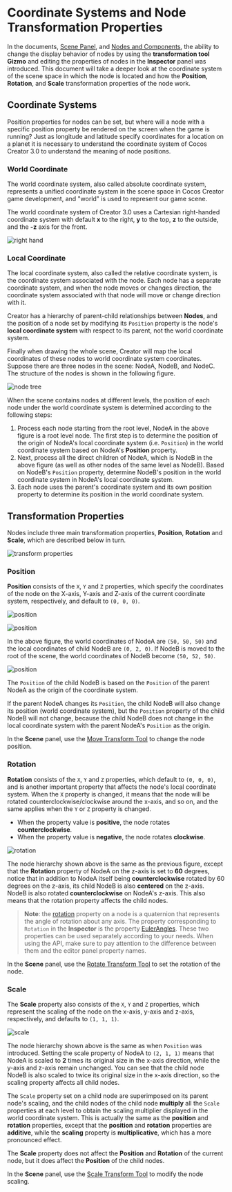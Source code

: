 # Coordinate Systems and Node Transformation Properties

In the documents, [Scene Panel](../../editor/scene/index.md), and [Nodes and Components](node-component.md), the ability to change the display behavior of nodes by using the **transformation tool Gizmo** and editing the properties of nodes in the **Inspector** panel was introduced. This document will take a deeper look at the coordinate system of the scene space in which the node is located and how the **Position**, **Rotation**, and **Scale** transformation properties of the node work.

## Coordinate Systems

Position properties for nodes can be set, but where will a node with a specific position property be rendered on the screen when the game is running? Just as longitude and latitude specify coordinates for a location on a planet it is necessary to understand the coordinate system of Cocos Creator 3.0 to understand the meaning of node positions.

### World Coordinate

The world coordinate system, also called absolute coordinate system, represents a unified coordinate system in the scene space in Cocos Creator game development, and "world" is used to represent our game scene.

The world coordinate system of Creator 3.0 uses a Cartesian right-handed coordinate system with default **x** to the right, **y** to the top, **z** to the outside, and the **-z** axis for the front.

![right hand](coord/right_hand.png)

### Local Coordinate

The local coordinate system, also called the relative coordinate system, is the coordinate system associated with the node. Each node has a separate coordinate system, and when the node moves or changes direction, the coordinate system associated with that node will move or change direction with it.

Creator has a hierarchy of parent-child relationships between **Nodes**, and the position of a node set by modifying its `Position` property is the node's **local coordinate system** with respect to its parent, not the world coordinate system.

Finally when drawing the whole scene, Creator will map the local coordinates of these nodes to world coordinate system coordinates. <br>
Suppose there are three nodes in the scene: NodeA, NodeB, and NodeC. The structure of the nodes is shown in the following figure.

![node tree](coord/node-tree.png)

When the scene contains nodes at different levels, the position of each node under the world coordinate system is determined according to the following steps:

1. Process each node starting from the root level, NodeA in the above figure is a root level node. The first step is to determine the position of the origin of NodeA's local coordinate system (i.e. `Position`) in the world coordinate system based on NodeA's **Position** property.
2. Next, process all the direct children of NodeA, which is NodeB in the above figure (as well as other nodes of the same level as NodeB). Based on NodeB's `Position` property, determine NodeB's position in the world coordinate system in NodeA's local coordinate system.
3. Each node uses the parent's coordinate system and its own position property to determine its position in the world coordinate system.

## Transformation Properties

Nodes include three main transformation properties, **Position**, **Rotation** and **Scale**, which are described below in turn.

![transform properties](coord/transform-properties.png)

### Position

**Position** consists of the `X`, `Y` and `Z` properties, which specify the coordinates of the node on the X-axis, Y-axis and Z-axis of the current coordinate system, respectively, and default to `(0, 0, 0)`.

![position](coord/position-nodeA.png)

![position](coord/position-nodeB.png)

In the above figure, the world coordinates of NodeA are `(50, 50, 50)` and the local coordinates of child NodeB are `(0, 2, 0)`. If NodeB is moved to the root of the scene, the world coordinates of NodeB become `(50, 52, 50)`.

![position](coord/position-nodeB-world.png)

The `Position` of the child NodeB is based on the `Position` of the parent NodeA as the origin of the coordinate system.

If the parent NodeA changes its `Position`, the child NodeB will also change its position (world coordinate system), but the `Position` property of the child NodeB will not change, because the child NodeB does not change in the local coordinate system with the parent NodeA's `Position` as the origin.

In the **Scene** panel, use the [Move Transform Tool](../../editor/toolbar/index.md) to change the node position.

### Rotation

**Rotation** consists of the `X`, `Y` and `Z` properties, which default to `(0, 0, 0)`, and is another important property that affects the node's local coordinate system. When the `X` property is changed, it means that the node will be rotated counterclockwise/clockwise around the x-axis, and so on, and the same applies when the `Y` or `Z` property is changed.

- When the property value is **positive**, the node rotates **counterclockwise**.
- When the property value is **negative**, the node rotates **clockwise**.

![rotation](coord/rotation.png)

The node hierarchy shown above is the same as the previous figure, except that the **Rotation** property of NodeA on the z-axis is set to **60** degrees, notice that in addition to NodeA itself being **counterclockwise** rotated by 60 degrees on the z-axis, its child NodeB is also **centered** on the z-axis. NodeB is also rotated **counterclockwise** on NodeA's z-axis. This also means that the rotation property affects the child nodes.

> **Note**: the [rotation](https://docs.cocos.com/creator/3.4/api/en/#/docs/3.4/en/scene-graph/Class/Node?id=rotation) property on a node is a quaternion that represents the angle of rotation about any axis. The property corresponding to `Rotation` in the **Inspector** is the property [EulerAngles](https://docs.cocos.com/creator/3.4/api/en/#/docs/3.4/en/scene-graph/Class/Node?id=eulerangles). These two properties can be used separately according to your needs. When using the API, make sure to pay attention to the difference between them and the editor panel property names.

In the **Scene** panel, use the [Rotate Transform Tool](../../editor/toolbar/index.md) to set the rotation of the node.

### Scale

The **Scale** property also consists of the `X`, `Y` and `Z` properties, which represent the scaling of the node on the x-axis, y-axis and z-axis, respectively, and defaults to `(1, 1, 1)`.

![scale](coord/scale.png)

The node hierarchy shown above is the same as when `Position` was introduced. Setting the scale property of NodeA to `(2, 1, 1)` means that NodeA is scaled to **2** times its original size in the x-axis direction, while the y-axis and z-axis remain unchanged. You can see that the child node NodeB is also scaled to twice its original size in the x-axis direction, so the scaling property affects all child nodes.

The `Scale` property set on a child node are superimposed on its parent node's scaling, and the child nodes of the child node **multiply** all the `Scale` properties at each level to obtain the scaling multiplier displayed in the world coordinate system. This is actually the same as the **position** and **rotation** properties, except that the **position** and **rotation** properties are **additive**, while the **scaling** property is **multiplicative**, which has a more pronounced effect.

The **Scale** property does not affect the **Position** and **Rotation** of the current node, but it does affect the **Position** of the child nodes.

In the **Scene** panel, use the [Scale Transform Tool](../../editor/toolbar/index.md) to modify the node scaling.
